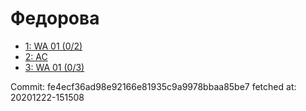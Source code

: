 # Федорова
- [1: WA 01 (0/2)](1.md)
- [2: AC](2.md)
- [3: WA 01 (0/3)](3.md)

Commit: fe4ecf36ad98e92166e81935c9a9978bbaa85be7
 fetched at: 20201222-151508
